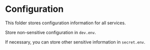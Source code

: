 # Configuration

This folder stores configuration information for all services.

Store non-sensitive configuration in `dev.env`.



If necessary, you can store other sensitive information in `secret.env`.
